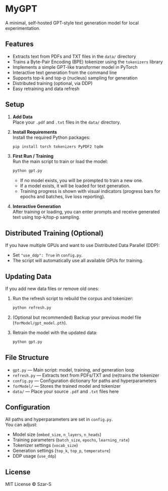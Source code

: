 # MyGPT

A minimal, self-hosted GPT-style text generation model for local experimentation.

## Features

- Extracts text from PDFs and TXT files in the `data/` directory
- Trains a Byte-Pair Encoding (BPE) tokenizer using the `tokenizers` library
- Implements a simple GPT-like transformer model in PyTorch
- Interactive text generation from the command line
- Supports top-k and top-p (nucleus) sampling for generation
- Distributed training (optional, via DDP)
- Easy retraining and data refresh

## Setup

1. **Add Data**  
   Place your `.pdf` and `.txt` files in the `data/` directory.

2. **Install Requirements**  
   Install the required Python packages:
   ```sh
   pip install torch tokenizers PyPDF2 tqdm
   ```

3. **First Run / Training**  
   Run the main script to train or load the model:
   ```sh
   python gpt.py
   ```
   - If no model exists, you will be prompted to train a new one.
   - If a model exists, it will be loaded for text generation.
   - Training progress is shown with visual indicators (progress bars for epochs and batches, live loss reporting).

4. **Interactive Generation**  
   After training or loading, you can enter prompts and receive generated text using top-k/top-p sampling.

## Distributed Training (Optional)

If you have multiple GPUs and want to use Distributed Data Parallel (DDP):

- Set `"use_ddp": True` in `config.py`.
- The script will automatically use all available GPUs for training.

## Updating Data

If you add new data files or remove old ones:

1. Run the refresh script to rebuild the corpus and tokenizer:
   ```sh
   python refresh.py
   ```

2. (Optional but recommended) Backup your previous model file (`forModel/gpt_model.pth`).

3. Retrain the model with the updated data:
   ```sh
   python gpt.py
   ```

## File Structure

- `gpt.py` — Main script: model, training, and generation loop
- `refresh.py` — Extracts text from PDFs/TXT and (re)trains the tokenizer
- `config.py` — Configuration dictionary for paths and hyperparameters
- `forModel/` — Stores the trained model and tokenizer
- `data/` — Place your source `.pdf` and `.txt` files here

## Configuration

All paths and hyperparameters are set in `config.py`.  
You can adjust:
- Model size (`embed_size`, `n_layers`, `n_heads`)
- Training parameters (`batch_size`, `epochs`, `learning_rate`)
- Tokenizer settings (`vocab_size`)
- Generation settings (`top_k`, `top_p`, `temperature`)
- DDP usage (`use_ddp`)

## License

MIT License © Szar-S